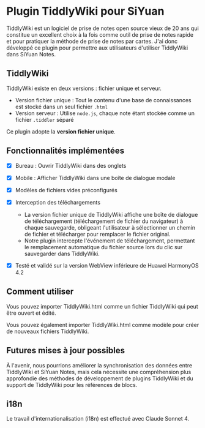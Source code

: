 # Plugin TiddlyWiki pour SiYuan

TiddlyWiki est un logiciel de prise de notes open source vieux de 20 ans qui constitue un excellent choix à la fois comme outil de prise de notes rapide et pour pratiquer la méthode de prise de notes par cartes. J'ai donc développé ce plugin pour permettre aux utilisateurs d'utiliser TiddlyWiki dans SiYuan Notes.

## TiddlyWiki

TiddlyWiki existe en deux versions : fichier unique et serveur.

* Version fichier unique : Tout le contenu d'une base de connaissances est stocké dans un seul fichier `.html`
* Version serveur : Utilise `node.js`, chaque note étant stockée comme un fichier `.tiddler` séparé

Ce plugin adopte la **version fichier unique**.

## Fonctionnalités implémentées

* [X] Bureau : Ouvrir TiddlyWiki dans des onglets
* [X] Mobile : Afficher TiddlyWiki dans une boîte de dialogue modale
* [X] Modèles de fichiers vides préconfigurés
* [X] Interception des téléchargements

  * La version fichier unique de TiddlyWiki affiche une boîte de dialogue de téléchargement (téléchargement de fichier du navigateur) à chaque sauvegarde, obligeant l'utilisateur à sélectionner un chemin de fichier et télécharger pour remplacer le fichier original.
  * Notre plugin intercepte l'événement de téléchargement, permettant le remplacement automatique du fichier source lors du clic sur sauvegarder dans TiddlyWiki.
* [X] Testé et validé sur la version WebView inférieure de Huawei HarmonyOS 4.2

## Comment utiliser

Vous pouvez importer TiddlyWiki.html comme un fichier TiddlyWiki qui peut être ouvert et édité.

Vous pouvez également importer TiddlyWiki.html comme modèle pour créer de nouveaux fichiers TiddlyWiki.

## Futures mises à jour possibles

À l'avenir, nous pourrions améliorer la synchronisation des données entre TiddlyWiki et SiYuan Notes, mais cela nécessite une compréhension plus approfondie des méthodes de développement de plugins TiddlyWiki et du support de TiddlyWiki pour les références de blocs.

## i18n

Le travail d'internationalisation (i18n) est effectué avec Claude Sonnet 4.
